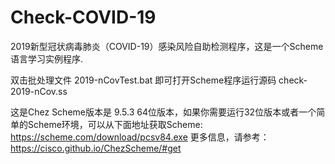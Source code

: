 # Check-COVID-19
2019新型冠状病毒肺炎（COVID-19）感染风险自助检测程序，这是一个Scheme语言学习实例程序.

双击批处理文件 2019-nCovTest.bat 即可打开Scheme程序运行源码 check-2019-nCov.ss

这是Chez Scheme版本是 9.5.3 64位版本，如果你需要运行32位版本或者一个简单的Scheme环境，可以从下面地址获取Scheme:
https://scheme.com/download/pcsv84.exe
更多信息，请参考：
https://cisco.github.io/ChezScheme/#get


